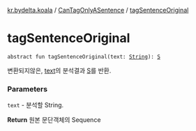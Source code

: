 [kr.bydelta.koala](../index.md) / [CanTagOnlyASentence](index.md) / [tagSentenceOriginal](./tag-sentence-original.md)

# tagSentenceOriginal

`abstract fun tagSentenceOriginal(text: `[`String`](https://kotlinlang.org/api/latest/jvm/stdlib/kotlin/-string/index.html)`): `[`S`](index.md#S)

변환되지않은, [text](tag-sentence-original.md#kr.bydelta.koala.CanTagOnlyASentence$tagSentenceOriginal(kotlin.String)/text)의 분석결과 [S](index.md#S)를 반환.

### Parameters

`text` - 분석할 String.

**Return**
원본 문단객체의 Sequence

